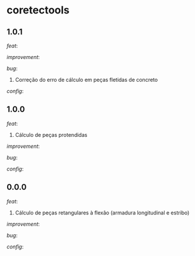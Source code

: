 # coretectools

## 1.0.1

_feat_:  
 
_improvement_:
  
_bug_:  

1) Correção do erro de cálculo em peças fletidas de concreto
  
_config_:  

## 1.0.0

_feat_:  

1) Cálculo de peças protendidas
 
_improvement_:
  
_bug_:  
  
_config_:  

## 0.0.0  

_feat_:  

1) Cálculo de peças retangulares à flexão (armadura longitudinal e estribo)  
  
_improvement_:
  
_bug_:  
  
_config_:  
